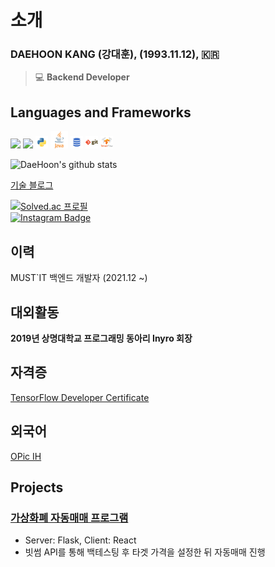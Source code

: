 # 소개   

### DAEHOON KANG (강대훈), (1993.11.12), 🇰🇷  
> 💻 **Backend Developer**<br>
> 
## Languages and Frameworks  

<code><img height="20" src="https://toppng.com/uploads/preview/c-programming-icon-c-programming-language-logo-11562945679duaxtn3yq0.png"></code>
<code><img height="20" src="https://img.favpng.com/13/14/25/the-c-programming-language-png-favpng-x2FKZ86GuA0YStdCDY8nQU5Z4.jpg"></code>
<code><img height="20" src="https://raw.githubusercontent.com/github/explore/80688e429a7d4ef2fca1e82350fe8e3517d3494d/topics/python/python.png"></code>
<code><img height="28" src="https://raw.githubusercontent.com/github/explore/80688e429a7d4ef2fca1e82350fe8e3517d3494d/topics/java/java.png"></code>
<code><img height="20" src="https://raw.githubusercontent.com/github/explore/80688e429a7d4ef2fca1e82350fe8e3517d3494d/topics/sql/sql.png"></code>
<code><img height="20" src="https://raw.githubusercontent.com/github/explore/80688e429a7d4ef2fca1e82350fe8e3517d3494d/topics/git/git.png"></code>
<code><img height="20" src="https://raw.githubusercontent.com/github/explore/80688e429a7d4ef2fca1e82350fe8e3517d3494d/topics/tensorflow/tensorflow.png"></code>


[기술 블로그]: https://velog.io/@daehoon12  

![DaeHoon's github stats](https://github-readme-stats.vercel.app/api?username=daehoon12&show_icons=true)   

[기술 블로그]  

[![Solved.ac
프로필](http://mazassumnida.wtf/api/v2/generate_badge?boj=return_18)](https://solved.ac/return_18)  
[![Instagram Badge](https://img.shields.io/badge/Instagram-ff69b4?style=flat-square&logo=instagram&logoColor=white&link=https://www.instagram.com/haero_kim/)](https://www.instagram.com/return_18/)

## 이력  
MUST`IT 백엔드 개발자 (2021.12 ~)    

## 대외활동  
**2019년 상명대학교 프로그래밍 동아리 Inyro 회장** 

[OPic IH]: https://raw.githubusercontent.com/daehoon12/OPIc/master/%EC%98%A4%ED%94%BD%20%EC%96%B4%ED%95%99%EC%A0%90%EC%88%98.jpg  
[TensorFlow Developer Certificate]: https://www.credential.net/e4936e79-313b-4c13-8562-339e8f49a527#gs.q3zpby  

## 자격증  
[TensorFlow Developer Certificate]  

## 외국어  
[OPic IH]  

## Projects  

[가상화폐 자동매매 프로그램]: https://github.com/daehoon12/Coin_Auto_Trading

### [가상화폐 자동매매 프로그램]  

- Server: Flask, Client: React  
- 빗썸 API를 통해 백테스팅 후 타겟 가격을 설정한 뒤 자동매매 진행
